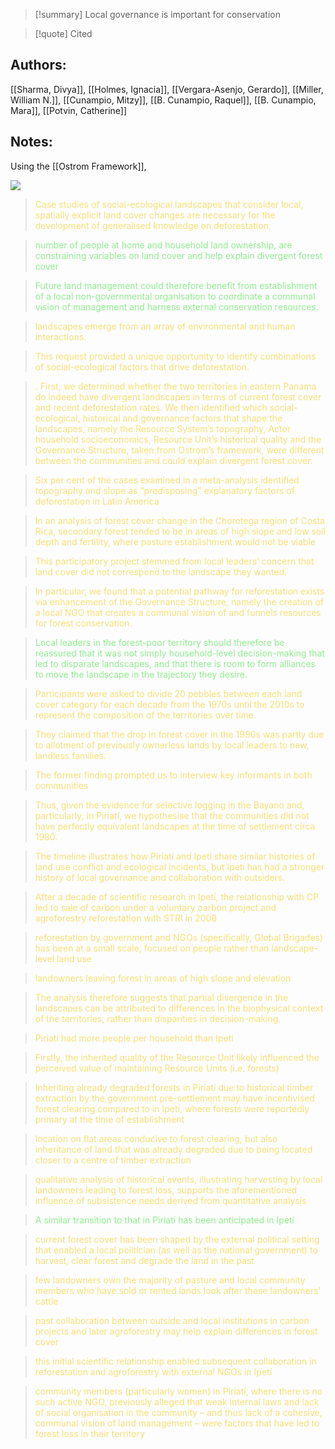 
>[!summary] Local governance is important for conservation
>

>[!quote] Cited
## Authors:
[[Sharma, Divya]], [[Holmes, Ignacia]], [[Vergara-Asenjo, Gerardo]], [[Miller, William N.]], [[Cunampio, Mitzy]], [[B. Cunampio, Raquel]], [[B. Cunampio, Mara]], [[Potvin, Catherine]]

## Notes:

Using the [[Ostrom Framework]],  

![](https://i.imgur.com/FWH4a8p.png)
    
> <span style="color: #F9E076">Case studies of social-ecological landscapes that consider local, spatially explicit land cover changes are necessary for the development of generalised knowledge on deforestation.</span>
    

    

    

    
> <span style="color: #90EE90">number of people at home and household land ownership, are constraining variables on land cover and help explain divergent forest cover</span>
    

    
> <span style="color: #90EE90">Future land management could therefore benefit from establishment of a local non-governmental organisation to coordinate a communal vision of management and harness external conservation resources.</span>
    

    
> <span style="color: #F9E076">landscapes emerge from an array of environmental and human interactions.</span>
    

    
> <span style="color: #F9E076">This request provided a unique opportunity to identify combinations of social-ecological factors that drive deforestation.</span>
    

    
> <span style="color: #F9E076">. First, we determined whether the two territories in eastern Panama do indeed have divergent landscapes in terms of current forest cover and recent deforestation rates. We then identified which social-ecological, historical and governance factors that shape the landscapes, namely the Resource System’s topography, Actor household socioeconomics, Resource Unit’s historical quality and the Governance Structure, taken from Ostrom’s framework, were different between the communities and could explain divergent forest cover.</span>
    

    
> <span style="color: #F9E076">Six per cent of the cases examined in a meta-analysis identified topography and slope as “predisposing” explanatory factors of deforestation in Latin America</span>
    

    
> <span style="color: #F9E076">In an analysis of forest cover change in the Chorotega region of Costa Rica, secondary forest tended to be in areas of high slope and low soil depth and fertility, where pasture establishment would not be viable</span>
    

    
> <span style="color: #F9E076">This participatory project stemmed from local leaders’ concern that land cover did not correspond to the landscape they wanted.</span>
    

    
> <span style="color: #F9E076">In particular, we found that a potential pathway for reforestation exists via enhancement of the Governance Structure, namely the creation of a local NGO that creates a communal vision of and funnels resources for forest conservation.</span>
    

    
> <span style="color: #90EE90">Local leaders in the forest-poor territory should therefore be reassured that it was not simply household-level decision-making that led to disparate landscapes, and that there is room to form alliances to move the landscape in the trajectory they desire.</span>
    

    
> <span style="color: #F9E076">Participants were asked to divide 20 pebbles between each land cover category for each decade from the 1970s until the 2010s to represent the composition of the territories over time.</span>
    

    
> <span style="color: #F9E076">They claimed that the drop in forest cover in the 1990s was partly due to allotment of previously ownerless lands by local leaders to new, landless families.</span>
    

    
> <span style="color: #F9E076">The former finding prompted us to interview key informants in both communities</span>
    

    
> <span style="color: #F9E076">Thus, given the evidence for selective logging in the Bayano and, particularly, in Piriatí, we hypothesise that the communities did not have perfectly equivalent landscapes at the time of settlement circa 1980.</span>
    

    
> <span style="color: #F9E076">The timeline illustrates how Piriatí and Ipetí share similar histories of land use conflict and ecological incidents, but Ipetí has had a stronger history of local governance and collaboration with outsiders.</span>
    

    
> <span style="color: #F9E076">After a decade of scientific research in Ipetí, the relationship with CP led to sale of carbon under a voluntary carbon project and agroforestry reforestation with STRI in 2008</span>
    

    
> <span style="color: #F9E076">reforestation by government and NGOs (specifically, Global Brigades) has been at a small scale, focused on people rather than landscape-level land use</span>
    

    
> <span style="color: #F9E076">landowners leaving forest in areas of high slope and elevation</span>
    

    
> <span style="color: #F9E076">The analysis therefore suggests that partial divergence in the landscapes can be attributed to differences in the biophysical context of the territories, rather than disparities in decision-making.</span>
    

    
> <span style="color: #F9E076">Piriatí had more people per household than Ipetí</span>
    

    
> <span style="color: #F9E076">Firstly, the inherited quality of the Resource Unit likely influenced the perceived value of maintaining Resource Units (i.e. forests)</span>
    

    
> <span style="color: #F9E076">Inheriting already degraded forests in Piriatí due to historical timber extraction by the government pre-settlement may have incentivised forest clearing compared to in Ipetí, where forests were reportedly primary at the time of establishment</span>
    


    

    
> <span style="color: #F9E076">location on flat areas conducive to forest clearing, but also inheritance of land that was already degraded due to being located closer to a centre of timber extraction</span>
    

    
> <span style="color: #F9E076">qualitative analysis of historical events, illustrating harvesting by local landowners leading to forest loss, supports the aforementioned influence of subsistence needs derived from quantitative analysis</span>
    

    
> <span style="color: #90EE90">A similar transition to that in Piriatí has been anticipated in Ipetí</span>
    

    
> <span style="color: #F9E076">current forest cover has been shaped by the external political setting that enabled a local politician (as well as the national government) to harvest, clear forest and degrade the land in the past</span>
    


    

    
> <span style="color: #F9E076">few landowners own the majority of pasture and local community members who have sold or rented lands look after these landowners’ cattle</span>
    

    
> <span style="color: #F9E076">past collaboration between outside and local institutions in carbon projects and later agroforestry may help explain differences in forest cover</span>
    

    
> <span style="color: #F9E076">this initial scientific relationship enabled subsequent collaboration in reforestation and agroforestry with external NGOs in Ipetí</span>
    

    
> <span style="color: #F9E076">community members (particularly women) in Piriatí, where there is no such active NGO, previously alleged that weak internal laws and lack of social organisation in the community – and thus lack of a cohesive, communal vision of land management – were factors that have led to forest loss in their territory</span>
    

